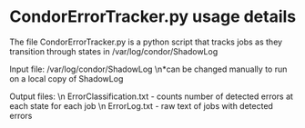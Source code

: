 # CondorErrorTracker.py usage details

The file CondorErrorTracker.py is a python script that tracks jobs as they transition through states in /var/log/condor/ShadowLog

Input file: /var/log/condor/ShadowLog 
\n*can be changed manually to run on a local copy of ShadowLog


Output files: \n
ErrorClassification.txt - counts number of detected errors at each state for each job \n
ErrorLog.txt - raw text of jobs with detected errors
